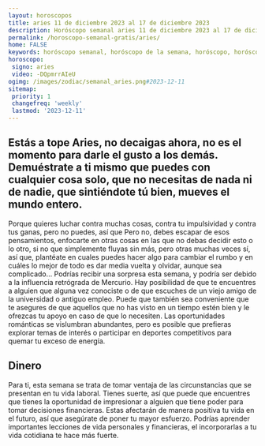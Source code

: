 ```yaml
---
layout: horoscopos
title: aries 11 de diciembre 2023 al 17 de diciembre 2023 
description: Horóscopo semanal aries 11 de diciembre 2023 al 17 de diciembre 2023. Estás a tope Aries, no decaigas ahora, no es el momento para darle el gusto a los demás. Demuéstrate a ti mismo que puedes con cualquier cosa solo, que no necesitas de nada ni de nadie, que sintiéndote tú bien, mueves el mundo entero. 
permalink: /horoscopo-semanal-gratis/aries/
home: FALSE
keywords: horóscopo semanal, horóscopo de la semana, horóscopo, horóscopo gratis,horóscopos, horóscopo esperanza gracia, horoscopos aries la semana, horóscopos gratis, Tarot, Astrologia, Zodíaco, aries, horoscopo gratis, semanal
horoscopo:
 signo: aries
 video: -DQpmrrAIeU
ogimg: /images/zodiac/semanal_aries.png#2023-12-11
sitemap:
 priority: 1
 changefreq: 'weekly'
 lastmod: '2023-12-11'
---
```




## Estás a tope Aries, no decaigas ahora, no es el momento para darle el gusto a los demás. Demuéstrate a ti mismo que puedes con cualquier cosa solo, que no necesitas de nada ni de nadie, que sintiéndote tú bien, mueves el mundo entero. 

Porque quieres luchar contra muchas cosas, contra tu impulsividad y contra tus ganas, pero no puedes, así que 
 Pero no, debes escapar de esos pensamientos, enfocarte en otras cosas en las que no debas decidir esto o lo otro, si no que simplemente fluyas sin más, 
pero otras muchas veces sí, así que, plantéate en cuales puedes hacer algo para cambiar el rumbo y en cuáles lo mejor de todo es dar media vuelta y olvidar, aunque sea complicado…
Podrías recibir una sorpresa esta semana, y podría ser debido a la influencia retrógrada de Mercurio. Hay posibilidad de que te encuentres a  alguien que alguna vez conociste o de que escuches de un viejo amigo de la universidad o antiguo empleo. Puede que también sea conveniente que te asegures de que aquellos que no has visto en un tiempo estén bien y le ofrezcas tu apoyo en caso de que lo necesiten. Las oportunidades románticas se vislumbran abundantes, pero es posible que prefieras explorar temas de interés o participar en deportes competitivos para quemar tu exceso de energía.

## Dinero

Para ti, esta semana se trata de tomar ventaja de las circunstancias que se presentan en tu vida laboral. Tienes suerte, así que puede que encuentres que tienes la oportunidad de impresionar a alguien que tiene poder para tomar decisiones financieras. Estas afectarán de manera positiva tu vida en el futuro, así que asegúrate de poner tu mayor esfuerzo. Podrías aprender importantes lecciones de vida personales y financieras, el incorporarlas a tu vida cotidiana te hace más fuerte.